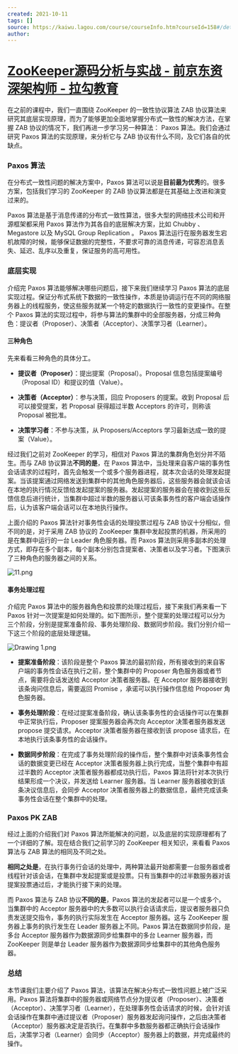 ```yaml
---
created: 2021-10-11
tags: []
source: https://kaiwu.lagou.com/course/courseInfo.htm?courseId=158#/detail/pc?id=3130
author: 
---
```


# [ZooKeeper源码分析与实战 - 前京东资深架构师 - 拉勾教育](https://kaiwu.lagou.com/course/courseInfo.htm?courseId=158#/detail/pc?id=3130)


在之前的课程中，我们一直围绕 ZooKeeper 的一致性协议算法 ZAB 协议算法来研究其底层实现原理，而为了能够更加全面地掌握分布式一致性的解决方法，在掌握 ZAB 协议的情况下，我们再进一步学习另一种算法： Paxos 算法。我们会通过研究 Paxos 算法的实现原理，来分析它与 ZAB 协议有什么不同，及它们各自的优缺点。

### Paxos 算法

在分布式一致性问题的解决方案中，Paxos 算法可以说是**目前最为优秀**的。很多方案，包括我们学习的 ZooKeeper 的 ZAB 协议算法都是在其基础上改进和演变过来的。

Paxos 算法是基于消息传递的分布式一致性算法，很多大型的网络技术公司和开源框架都采用 Paxos 算法作为其各自的底层解决方案，比如 Chubby 、 Megastore 以及 MySQL Group Replication 。 Paxos 算法运行在服务器发生宕机故障的时候，能够保证数据的完整性，不要求可靠的消息传递，可容忍消息丢失、延迟、乱序以及重复，保证服务的高可用性。

### 底层实现

介绍完 Paxos 算法能够解决哪些问题后，接下来我们继续学习 Paxos 算法的底层实现过程。保证分布式系统下数据的一致性操作，本质是协调运行在不同的网络服务器上的线程服务，使这些服务就某一个特定的数据执行一致性的变更操作。在整个 Paxos 算法的实现过程中，将参与算法的集群中的全部服务器，分成三种角色：提议者（Proposer）、决策者（Acceptor）、决策学习者（Learner）。

#### 三种角色

先来看看三种角色的具体分工。

-   **提议者（Proposer）**：提出提案（Proposal）。Proposal 信息包括提案编号（Proposal ID）和提议的值（Value）。
    
-   **决策者（Acceptor）**：参与决策，回应 Proposers 的提案。收到 Proposal 后可以接受提案，若 Proposal 获得超过半数 Acceptors 的许可，则称该 Proposal 被批准。
    
-   **决策学习者**：不参与决策，从 Proposers/Acceptors 学习最新达成一致的提案（Value）。
    

经过我们之前对 ZooKeeper 的学习，相信对 Paxos 算法的集群角色划分并不陌生。而与 ZAB 协议算法**不同的是**，在 Paxos 算法中，当处理来自客户端的事务性会话请求的过程时，首先会触发一个或多个服务器进程，就本次会话的处理发起提案。当该提案通过网络发送到集群中的其他角色服务器后，这些服务器会就该会话在本地的执行情况反馈给发起提案的服务器。发起提案的服务器会在接收到这些反馈信息后进行统计，当集群中超过半数的服务器认可该条事务性的客户端会话操作后，认为该客户端会话可以在本地执行操作。

上面介绍的 Paxos 算法针对事务性会话的处理投票过程与 ZAB 协议十分相似，但不同的是，对于采用 ZAB 协议的 ZooKeeper 集群中发起投票的机器，所采用的是在集群中运行的一台 Leader 角色服务器。而 Paxos 算法则采用多副本的处理方式，即存在多个副本，每个副本分别包含提案者、决策者以及学习者。下图演示了三种角色的服务器之间的关系。

![11.png](https://s0.lgstatic.com/i/image/M00/41/CF/Ciqc1F82RbqAHPmCAAFicrAh8y0060.png)

#### 事务处理过程

介绍完 Paxos 算法中的服务器角色和投票的处理过程后，接下来我们再来看一下 Paxos 针对一次提案是如何处理的。如下图所示，整个提案的处理过程可以分为三个阶段，分别是提案准备阶段、事务处理阶段、数据同步阶段。我们分别介绍一下这三个阶段的底层处理逻辑。

![Drawing 1.png](https://s0.lgstatic.com/i/image/M00/41/CD/Ciqc1F82Q0yAQd1UAAB9Sb1EaFg098.png)

-   **提案准备阶段**：该阶段是整个 Paxos 算法的最初阶段，所有接收到的来自客户端的事务性会话在执行之前，整个集群中的 Proposer 角色服务器或者节点，需要将会话发送给 Acceptor 决策者服务器。在 Acceptor 服务器接收到该条询问信息后，需要返回 Promise ，承诺可以执行操作信息给 Proposer 角色服务器。
    
-   **事务处理阶段**：在经过提案准备阶段，确认该条事务性的会话操作可以在集群中正常执行后，Proposer 提案服务器会再次向 Acceptor 决策者服务器发送 propose 提交请求。Acceptor 决策者服务器在接收到该 propose 请求后，在本地执行该条事务性的会话操作。
    
-   **数据同步阶段**：在完成了事务处理阶段的操作后，整个集群中对该条事务性会话的数据变更已经在 Acceptor 决策者服务器上执行完成，当整个集群中有超过半数的 Acceptor 决策者服务器都成功执行后，Paxos 算法将针对本次执行结果形成一个决议，并发送给 Learner 服务器。当 Learner 服务器接收到该条决议信息后，会同步 Acceptor 决策者服务器上的数据信息，最终完成该条事务性会话在整个集群中的处理。
    

### Paxos PK ZAB

经过上面的介绍我们对 Paxos 算法所能解决的问题，以及底层的实现原理都有了一个详细的了解。现在结合我们之前学习的 ZooKeeper 相关知识，来看看 Paxos 算法与 ZAB 算法的相同及不同之处。

**相同之处是**，在执行事务行会话的处理中，两种算法最开始都需要一台服务器或者线程针对该会话，在集群中发起提案或是投票。只有当集群中的过半数服务器对该提案投票通过后，才能执行接下来的处理。

而 Paxos 算法与 ZAB 协议**不同的是**，Paxos 算法的发起者可以是一个或多个。当集群中的 Acceptor 服务器中的大多数可以执行会话请求后，提议者服务器只负责发送提交指令，事务的执行实际发生在 Acceptor 服务器。这与 ZooKeeper 服务器上事务的执行发生在 Leader 服务器上不同。Paxos 算法在数据同步阶段，是多台 Acceptor 服务器作为数据源同步给集群中的多台 Learner 服务器，而 ZooKeeper 则是单台 Leader 服务器作为数据源同步给集群中的其他角色服务器。

### 总结

本节课我们主要介绍了 Paxos 算法，该算法在解决分布式一致性问题上被广泛采用。Paxos 算法将集群中的服务器或网络节点分为提议者（Proposer）、决策者（Acceptor）、决策学习者（Learner），在处理事务性会话请求的时候，会针对该会话操作在集群中通过提议者（Proposer）服务器发起询问操作，之后由决策者（Acceptor）服务器决定是否执行。在集群中多数服务器都正确执行会话操作后，决策学习者（Learner）会同步（Acceptor）服务器上的数据，并完成最终的操作。
